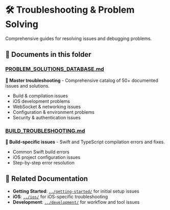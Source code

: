 # 🛠️ Troubleshooting & Problem Solving

Comprehensive guides for resolving issues and debugging problems.

## 📖 Documents in this folder

### [PROBLEM_SOLUTIONS_DATABASE.md](PROBLEM_SOLUTIONS_DATABASE.md)

**🎯 Master troubleshooting** - Comprehensive catalog of 50+ documented issues and solutions.

- Build & compilation issues
- iOS development problems
- WebSocket & networking issues
- Configuration & environment problems
- Security & authentication issues

### [BUILD_TROUBLESHOOTING.md](BUILD_TROUBLESHOOTING.md)

**🔧 Build-specific issues** - Swift and TypeScript compilation errors and fixes.

- Common Swift build errors
- iOS project configuration issues
- Step-by-step error resolution

## 🔗 Related Documentation

- **Getting Started**: [`../getting-started/`](../getting-started/) for initial setup issues
- **iOS**: [`../ios/`](../ios/) for iOS-specific troubleshooting
- **Development**: [`../development/`](../development/) for workflow and tool issues
